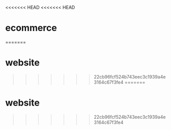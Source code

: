 <<<<<<< HEAD
<<<<<<< HEAD
# ecommerce
=======
# website
>>>>>>> 22cb96fcf524b743eec3c1939a4e3164c67f3fe4
=======
# website
>>>>>>> 22cb96fcf524b743eec3c1939a4e3164c67f3fe4

